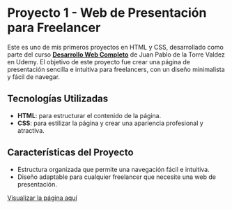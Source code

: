 # Proyecto 1 - Web de Presentación para Freelancer

Este es uno de mis primeros proyectos en HTML y CSS, desarrollado como parte del curso **[Desarrollo Web Completo](https://www.udemy.com/course/desarrollo-web-completo-con-html5-css3-js-php-y-mysql/?couponCode=ST6MT103124)** de Juan Pablo de la Torre Valdez en Udemy. El objetivo de este proyecto fue crear una página de presentación sencilla e intuitiva para freelancers, con un diseño minimalista y fácil de navegar.

## Tecnologías Utilizadas

- **HTML**: para estructurar el contenido de la página.
- **CSS**: para estilizar la página y crear una apariencia profesional y atractiva.

## Características del Proyecto

- Estructura organizada que permite una navegación fácil e intuitiva.
- Diseño adaptable para cualquier freelancer que necesite una web de presentación.

[Visualizar la página aquí](https://mellow-pithivier-11e472.netlify.app/)
